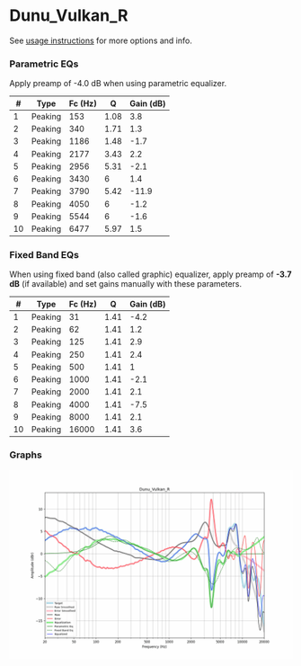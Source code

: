 # Dunu_Vulkan_R
See [usage instructions](https://github.com/jaakkopasanen/AutoEq#usage) for more options and info.

### Parametric EQs
Apply preamp of -4.0 dB when using parametric equalizer.

|   # | Type    |   Fc (Hz) |    Q |   Gain (dB) |
|-----|---------|-----------|------|-------------|
|   1 | Peaking |       153 | 1.08 |         3.8 |
|   2 | Peaking |       340 | 1.71 |         1.3 |
|   3 | Peaking |      1186 | 1.48 |        -1.7 |
|   4 | Peaking |      2177 | 3.43 |         2.2 |
|   5 | Peaking |      2956 | 5.31 |        -2.1 |
|   6 | Peaking |      3430 | 6    |         1.4 |
|   7 | Peaking |      3790 | 5.42 |       -11.9 |
|   8 | Peaking |      4050 | 6    |        -1.2 |
|   9 | Peaking |      5544 | 6    |        -1.6 |
|  10 | Peaking |      6477 | 5.97 |         1.5 |

### Fixed Band EQs
When using fixed band (also called graphic) equalizer, apply preamp of **-3.7 dB** (if available) and set gains manually with these parameters.

|   # | Type    |   Fc (Hz) |    Q |   Gain (dB) |
|-----|---------|-----------|------|-------------|
|   1 | Peaking |        31 | 1.41 |        -4.2 |
|   2 | Peaking |        62 | 1.41 |         1.2 |
|   3 | Peaking |       125 | 1.41 |         2.9 |
|   4 | Peaking |       250 | 1.41 |         2.4 |
|   5 | Peaking |       500 | 1.41 |         1   |
|   6 | Peaking |      1000 | 1.41 |        -2.1 |
|   7 | Peaking |      2000 | 1.41 |         2.1 |
|   8 | Peaking |      4000 | 1.41 |        -7.5 |
|   9 | Peaking |      8000 | 1.41 |         2.1 |
|  10 | Peaking |     16000 | 1.41 |         3.6 |

### Graphs
![](./Dunu_Vulkan_R.png)
